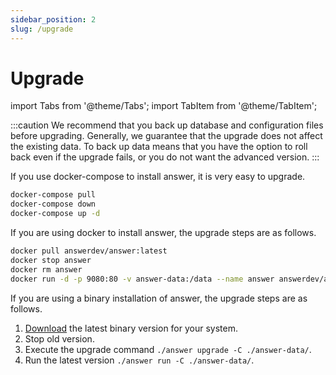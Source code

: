 ```yaml
---
sidebar_position: 2
slug: /upgrade
---
```


# Upgrade

import Tabs from '@theme/Tabs';
import TabItem from '@theme/TabItem';

:::caution
We recommend that you back up database and configuration files before upgrading. Generally, we guarantee that the upgrade does not affect the existing data. 
To back up data means that you have the option to roll back even if the upgrade fails, or you do not want the advanced version.
:::

<Tabs>
  <TabItem value="docker-compose" label="Docker Compose" default>
If you use docker-compose to install answer, it is very easy to upgrade.

```bash
docker-compose pull
docker-compose down
docker-compose up -d
```

</TabItem>

  <TabItem value="docker" label="Docker">
If you are using docker to install answer, the upgrade steps are as follows.

```bash
docker pull answerdev/answer:latest
docker stop answer
docker rm answer
docker run -d -p 9080:80 -v answer-data:/data --name answer answerdev/answer:latest
```

  </TabItem>

  <TabItem value="binary" label="Binary">
If you are using a binary installation of answer, the upgrade steps are as follows.

1. [Download](https://github.com/answerdev/answer/releases) the latest binary version for your system.
2. Stop old version.
3. Execute the upgrade command `./answer upgrade -C ./answer-data/`.
4. Run the latest version `./answer run -C ./answer-data/`.

</TabItem>
</Tabs>
